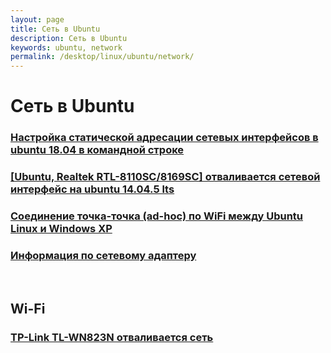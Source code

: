 ```yaml
---
layout: page
title: Сеть в Ubuntu
description: Сеть в Ubuntu
keywords: ubuntu, network
permalink: /desktop/linux/ubuntu/network/
---
```


# Сеть в Ubuntu

### [Настройка статической адресации сетевых интерфейсов в ubuntu 18.04 в командной строке](/desktop/linux/ubuntu/network/static-ip/)

### [[Ubuntu, Realtek RTL-8110SC/8169SC] отваливается сетевой интерфейс на ubuntu 14.04.5 lts](/desktop/linux/ubuntu/network/realtek-r8169-error/)

### [Соединение точка-точка (ad-hoc) по WiFi между Ubuntu Linux и Windows XP](/desktop/linux/ubuntu/network/ad-hoc/)

### [Информация по сетевому адаптеру](/desktop/linux/ubuntu/network/info/)


<br/>

## Wi-Fi

### [TP-Link TL-WN823N отваливается сеть](/desktop/linux/ubuntu/network/wi-fi/tl-wn823n/)